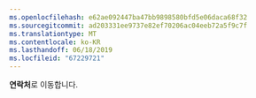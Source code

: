 ```yaml
---
ms.openlocfilehash: e62ae092447ba47bb9898580bfd5e06daca68f32
ms.sourcegitcommit: ad203331ee9737e82ef70206ac04eeb72a5f9c7f
ms.translationtype: MT
ms.contentlocale: ko-KR
ms.lasthandoff: 06/18/2019
ms.locfileid: "67229721"
---
```

**연락처**로 이동합니다.